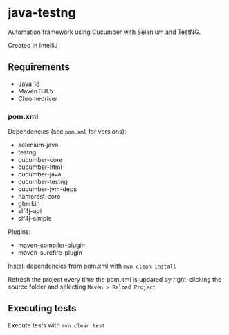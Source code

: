 # java-testng

Automation framework using Cucumber with Selenium and TestNG.

Created in IntelliJ

## Requirements

- Java 18
- Maven 3.8.5
- Chromedriver

### pom.xml

Dependencies (see `pom.xml` for versions):
- selenium-java
- testng
- cucumber-core
- cucumber-html
- cucumber-java
- cucumber-testng
- cucumber-jvm-deps
- hamcrest-core
- gherkin
- slf4j-api
- slf4j-simple

Plugins:
- maven-compiler-plugin
- maven-surefire-plugin

Install dependencies from pom.xml with `mvn clean install`

Refresh the project every time the pom.xml is updated by right-clicking the source folder and selecting `Maven > Reload Project`

## Executing tests

Execute tests with `mvn clean test`